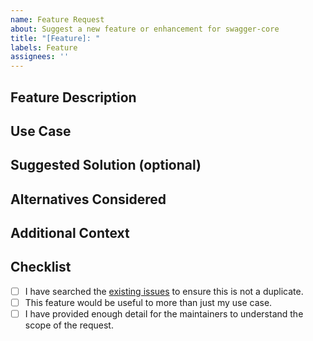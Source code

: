 ```yaml
---
name: Feature Request
about: Suggest a new feature or enhancement for swagger-core
title: "[Feature]: "
labels: Feature
assignees: ''
---
```


## Feature Description

<!--
Describe the feature you'd like to see.
- What problem does it solve?
- How would it improve swagger-core?
- Is it related to OpenAPI spec support, annotation improvements, integration, etc.?
-->

## Use Case

<!--
Explain how you (or others) would use this feature in a real-world project.
Include context to help understand why this is valuable.
-->

## Suggested Solution (optional)

<!--
If you have an idea for how the feature could be implemented, share it here.
This could include proposed APIs, annotations, or behavior.
-->

## Alternatives Considered

<!--
Have you tried other ways to solve this problem?
Are there any existing workarounds?
-->

## Additional Context

<!--
Include any other information, references, or related issues.
Screenshots, links to OpenAPI specs, or code snippets can help too.
-->

## Checklist

- [ ] I have searched the [existing issues](https://github.com/swagger-api/swagger-core/issues) to ensure this is not a duplicate.
- [ ] This feature would be useful to more than just my use case.
- [ ] I have provided enough detail for the maintainers to understand the scope of the request.
